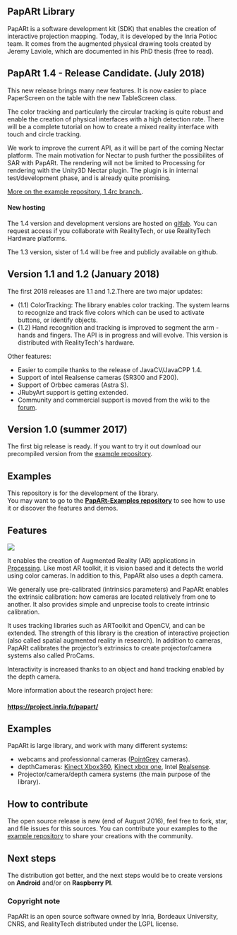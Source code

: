 ## PapARt Library

PapARt is a software development kit (SDK) that enables the creation of interactive projection mapping. Today, it is developed by the Inria Potioc team. It comes from the augmented physical drawing tools created by Jeremy Laviole, which are documented in his PhD thesis (free to read).

## PapARt 1.4 - Release Candidate. (July 2018)

This new release brings many new features. It is now easier to place PaperScreen on the table with 
the new TableScreen class. 

The color tracking and particularly the circular tracking is quite robust and enable the creation of 
physical interfaces with a high detection rate. There will be a complete tutorial on how to create 
a mixed reality interface with touch and circle tracking. 

We work to improve the current API, as it will be part of the coming Nectar platform. The main 
motivation for Nectar to push further the possibilites of SAR with PapARt. The rendering will not
be limited to Processing for rendering with the Unity3D Nectar plugin. The plugin is in 
internal test/development phase, and is already quite promising. 

[More on the example repository, 1.4rc branch.](https://github.com/poqudrof/Papart-examples/tree/1.4rc).

#### New hosting 

The 1.4 version and development versions are hosted on [gitlab](https://forge.pole-aquinetic.net/RealityTech/PapARt). You can request access if you collaborate with RealityTech, or use RealityTech Hardware platforms. 

The 1.3 version, sister of 1.4 will be free and publicly available on github. 

## Version 1.1 and 1.2 (January 2018)

The first 2018 releases are 1.1 and 1.2.There are two major updates: 

* (1.1) ColorTracking: The library enables color tracking. The system learns to recognize and track five colors which can be used to activate buttons, or identify objects. 
* (1.2) Hand recognition and tracking is improved to segment the arm - hands and fingers. The API is in progress and will evolve. This version is distributed with RealityTech's hardware.

Other features: 

* Easier to compile thanks to the release of JavaCV/JavaCPP 1.4.  
* Support of intel Realsense cameras (SR300 and F200). 
* Support of Orbbec cameras (Astra S).
* JRubyArt support is getting extended.
* Community and commercial support is moved from the wiki to the [forum](http://forum.rea.lity.tech). 

## Version 1.0 (summer 2017)

The first big release is ready. If you want to try it out download our precompiled version from the [example repository](https://github.com/poqudrof/Papart-examples). 

## Examples

This repository is for the development of the library.  
You may want to go to the **[PapARt-Examples repository](https://github.com/poqudrof/Papart-examples)** to see how to use it or discover  the features and demos. 

## Features

[![](https://github.com/poqudrof/PapARt/blob/master/video_screenshot.png?raw=true)](https://youtu.be/bMwKVOuZ9EA)

It enables the creation of Augmented Reality (AR) applications in [Processing](https://processing.org/). 
Like most AR toolkit, it is vision based and it detects the world using color cameras. 
In addition to this, PapARt also uses a depth camera. 

We generally use pre-calibrated (intrinsics parameters) and PapARt enables the extrinsic calibration: how cameras are located relatively from one to another. It also provides simple and unprecise tools to create intrinsic calibration. 

It uses tracking libraries such as ARToolkit and OpenCV, and can be extended. 
The strength of this library is the creation of interactive projection (also called spatial augmented reality in research). 
In addition to cameras, PapARt calibrates the projector’s extrinsics to create projector/camera systems also called ProCams. 

Interactivity is increased thanks to an object and hand tracking enabled by the depth camera.

More information about the research project here: 
#### https://project.inria.fr/papart/

## Examples

PapARt is large library, and work with many different systems:
- webcams and professionnal cameras ([PointGrey](https://www.ptgrey.com/) cameras). 
- depthCameras: [Kinect Xbox360](https://github.com/OpenKinect/libfreenect), [Kinect xbox one](https://github.com/OpenKinect/libfreenect2), Intel [Realsense](https://github.com/IntelRealSense/librealsense).  
- Projector/camera/depth camera systems (the main purpose of the library).  

## How to contribute

The open source release is new (end of August 2016), feel free to fork, star, and file issues for this sources. 
You can contribute your examples to the [example repository](https://github.com/poqudrof/Papart-examples) to 
share your creations with the community. 

## Next steps

The distribution got better, and the next steps would be to create versions on **Android** and/or on **Raspberry PI**.

### Copyright note

PapARt is an open source software owned by Inria, Bordeaux University, CNRS, and RealityTech distributed
under the LGPL license.
